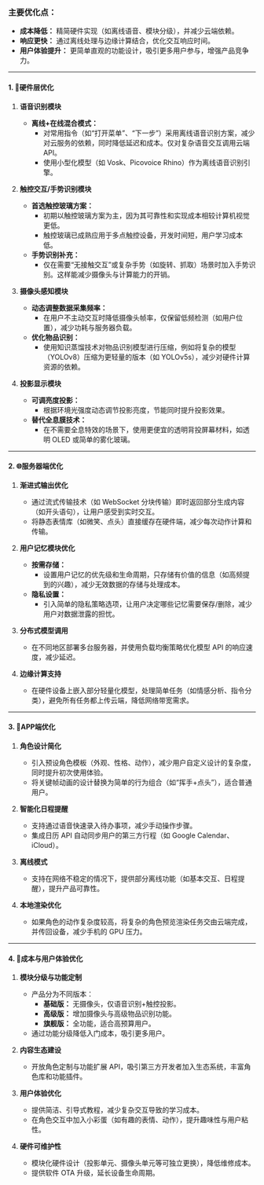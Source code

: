 
### 主要优化点：

- **成本降低：** 精简硬件实现（如离线语音、模块分级），并减少云端依赖。
- **响应更快：** 通过离线处理与边缘计算结合，优化交互响应时间。
- **用户体验提升：** 更简单直观的功能设计，吸引更多用户参与，增强产品竞争力。

---

#### **1. 🤖硬件层优化**

1. **语音识别模块**
    
    - **离线+在线混合模式：**
        - 对常用指令（如“打开菜单”、“下一步”）采用离线语音识别方案，减少对云服务的依赖，同时降低延迟和成本。仅对复杂语音交互调用云端 API。
        - 使用小型化模型（如 Vosk、Picovoice Rhino）作为离线语音识别引擎。
2. **触控交互/手势识别模块**
    
    - **首选触控玻璃方案：**
        - 初期以触控玻璃方案为主，因为其可靠性和实现成本相较计算机视觉更低。
        - 触控玻璃已成熟应用于多点触控设备，开发时间短，用户学习成本低。
    - **手势识别补充：**
        - 仅在需要“无接触交互”或复杂手势（如旋转、抓取）场景时加入手势识别。这样能减少摄像头与计算能力的开销。
3. **摄像头感知模块**
    
    - **动态调整数据采集频率：**
        - 在用户不主动交互时降低摄像头帧率，仅保留低频检测（如用户位置），减少功耗与服务器负载。
    - **优化物品识别：**
        - 使用知识蒸馏技术对物品识别模型进行压缩，例如将复杂的模型（YOLOv8）压缩为更轻量的版本（如 YOLOv5s），减少对硬件计算资源的依赖。
4. **投影显示模块**
    
    - **可调亮度投影：**
        - 根据环境光强度动态调节投影亮度，节能同时提升投影效果。
    - **替代全息膜技术：**
        - 在不需要全息特效的场景下，使用更便宜的透明背投屏幕材料，如透明 OLED 或简单的雾化玻璃。

---

#### **2. 🌐服务器端优化**

1. **渐进式输出优化**
    
    - 通过流式传输技术（如 WebSocket 分块传输）即时返回部分生成内容（如开头语句），让用户感受到实时交互。
    - 将静态表情库（如微笑、点头）直接缓存在硬件端，减少每次动作计算和传输。
2. **用户记忆模块优化**
    
    - **按需存储：**
        - 设置用户记忆的优先级和生命周期，只存储有价值的信息（如高频提到的兴趣），减少无效数据的存储与处理成本。
    - **隐私设置：**
        - 引入简单的隐私策略选项，让用户决定哪些记忆需要保存/删除，减少用户对数据泄露的担忧。
3. **分布式模型调用**
    
    - 在不同地区部署多台服务器，并使用负载均衡策略优化模型 API 的响应速度，减少延迟。
4. **边缘计算支持**
    
    - 在硬件设备上嵌入部分轻量化模型，处理简单任务（如情感分析、指令分类），避免所有任务都上传云端，降低网络带宽需求。

---

#### **3. 📱APP端优化**

1. **角色设计简化**
    
    - 引入预设角色模板（外观、性格、动作），减少用户自定义设计的复杂度，同时提升初次使用体验。
    - 将关键帧动画的设计替换为简单的行为组合（如“挥手+点头”），适合普通用户。
2. **智能化日程提醒**
    
    - 支持通过语音快速录入待办事项，减少手动操作步骤。
    - 集成日历 API 自动同步用户的第三方行程（如 Google Calendar、iCloud）。
3. **离线模式**
    
    - 支持在网络不稳定的情况下，提供部分离线功能（如基本交互、日程提醒），提升产品可靠性。
4. **本地渲染优化**
    
    - 如果角色的动作复杂度较高，将复杂的角色预览渲染任务交由云端完成，并传回设备，减少手机的 GPU 压力。

---

#### **4. 🤵成本与用户体验优化**

1. **模块分级与功能定制**
    
    - 产品分为不同版本：
        - **基础版：** 无摄像头，仅语音识别+触控投影。
        - **高级版：** 增加摄像头与高级物品识别功能。
        - **旗舰版：** 全功能，适合高预算用户。
    - 通过功能分级降低入门成本，吸引更多用户。
2. **内容生态建设**
    
    - 开放角色定制与功能扩展 API，吸引第三方开发者加入生态系统，丰富角色库和功能插件。
3. **用户体验优化**
    
    - 提供简洁、引导式教程，减少复杂交互导致的学习成本。
    - 在角色交互中加入小彩蛋（如有趣的表情、动作），提升趣味性与用户粘性。
4. **硬件可维护性**
    
    - 模块化硬件设计（投影单元、摄像头单元等可独立更换），降低维修成本。
    - 提供软件 OTA 升级，延长设备生命周期。



